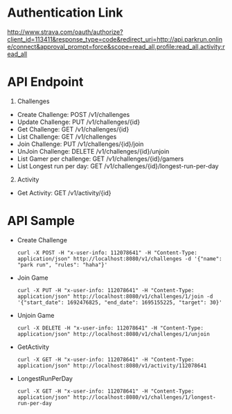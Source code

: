 Authentication Link
===================

http://www.strava.com/oauth/authorize?client_id=113411&response_type=code&redirect_uri=http://api.parkrun.online/connect&approval_prompt=force&scope=read_all,profile:read_all,activity:read_all

API Endpoint
============

1. Challenges

- Create Challenge: POST /v1/challenges
- Update Challenge: PUT /v1/challenges/{id}
- Get Challenge: GET /v1/challenges/{id}
- List Challenge: GET /v1/challenges
- Join Challenge: PUT /v1/challenges/{id}/join
- UnJoin Challenge: DELETE /v1/challenges/{id}/unjoin
- List Gamer per challenge: GET /v1/challenges/{id}/gamers
- List Longest run per day: GET /v1/challenges/{id}/longest-run-per-day

2. Activity

- Get Activity: GET /v1/activity/{id}

API Sample
==========

- Create Challenge

   ```curl -X POST -H "x-user-info: 112078641" -H "Content-Type: application/json" http://localhost:8080/v1/challenges -d '{"name": "park run", "rules": "haha"}'```

- Join Game

   ```curl -X PUT -H "x-user-info: 112078641" -H "Content-Type: application/json" http://localhost:8080/v1/challenges/1/join -d '{"start_date": 1692476825, "end_date": 1695155225, "target": 30}'```

- Unjoin Game

   ```curl -X DELETE -H "x-user-info: 112078641" -H "Content-Type: application/json" http://localhost:8080/v1/challenges/1/unjoin```

- GetActivity

   ```curl -X GET -H "x-user-info: 112078641" -H "Content-Type: application/json" http://localhost:8080/v1/activity/112078641```

- LongestRunPerDay

   ```curl -X GET -H "x-user-info: 112078641" -H "Content-Type: application/json" http://localhost:8080/v1/challenges/1/longest-run-per-day```